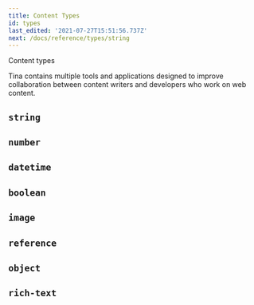 ```yaml
---
title: Content Types
id: types
last_edited: '2021-07-27T15:51:56.737Z'
next: /docs/reference/types/string
---
```


Content types

Tina contains multiple tools and applications designed to improve collaboration between content writers and developers who work on web content.

## `string`

## `number`

## `datetime`

## `boolean`

## `image`

## `reference`

## `object`

## `rich-text`
